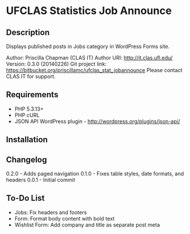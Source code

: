 UFCLAS Statistics Job Announce
===============================

Description
----------------

Displays published posts in Jobs category in WordPress Forms site.

Author: Priscilla Chapman (CLAS IT)
Author URI: http://it.clas.ufl.edu/
Version: 0.3.0 (20140226)
Git project link: https://bitbucket.org/priscillamc/ufclas_stat_jobannounce
Please contact CLAS IT for support.

Requirements
------------------
- PHP 5.3.13+
- PHP cURL
- JSON API WordPress plugin - http://wordpress.org/plugins/json-api/

Installation
------------------

Changelog
------------------
0.2.0 - Adds paged navigation
0.1.0 - Fixes table styles, date formats, and headers
0.0.1 - Initial commit


To-Do List
------------------
- Jobs: Fix headers and footers
- Form: Format body content with bold text
- Wishlist Form: Add company and title as separate post meta


